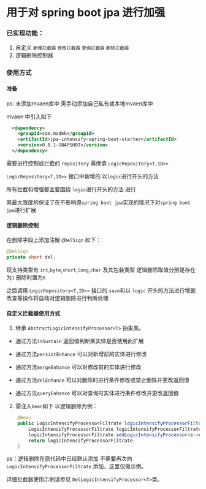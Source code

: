 # 用于对 spring boot jpa 进行加强

### 已实现功能：
 1. 自定义 `新增拦截器` `修改拦截器` `查询拦截器` `删除拦截器`
 2. 逻辑删除控制器

### 使用方式

#### 准备
ps: 未添加mvaen库中 需手动添加自己私有或本地mvaen库中

mvaen 中引入如下
```xml
  <dependency>
    <groupId>com.madmk</groupId>
    <artifactId>jpa-intensify-spring-boot-starter</artifactId>
    <version>0.0.1-SNAPSHOT</version>
  </dependency>
```

需要进行控制或拦截的 `repository` 需继承 `LogicRepository<T,ID>>` 

`LogicRepository<T,ID>>` 接口中新增的 以`logic`进行开头的方法 

所有拦截和增强都主要围绕 `logic`进行开头的方法 进行

其最大限度的保证了在不影响原`spring boot jpa`实现的情况下对`spring boot jpa`进行扩展

#### 逻辑删除控制
 在删除字段上添加注解 `@DelSign` 如下：
 ```java
@DelSign
private short del;
 ```
现支持类型有 `int`,`byte`,`short`,`long`,`char` 及其包装类型 逻辑删除取值分别是存在为`1` 删除时置为`0`

之后调用 `LogicRepository<T,ID>>` 接口的 `save`和以 `logic` 开头的方法进行增删改查等操作将自动对逻辑删除进行判断处理

#### 自定义拦截器使用方式

1. 继承 `AbstractLogicIntensifyProcessor<T>` 抽象类。

* 通过方法`isSustain` 返回值判断某实体是否使用此扩展

* 通过方法`persistEnhance` 可以对新增前的实体进行修改

* 通过方法`mergeEnhance` 可以对修改前的实体进行修改

* 通过方法`delEnhance` 可以对删除时进行条件修改或禁止删除并更改返回值

* 通过方法`queryEnhance` 可以对查询时实体进行条件修改并更改返回值

2. 需注入`bean`如下
以逻辑删除为例：
```java
    @Bean
    public LogicIntensifyProcessorFiltrate logicIntensifyProcessorFiltrate(EntityManager em){
        LogicIntensifyProcessorFiltrate logicIntensifyProcessorFiltrate=new LogicIntensifyProcessorFiltrate(em);
        logicIntensifyProcessorFiltrate.addLogicIntensifyProcessor(e->new DelLogicIntensifyProcessor(e,em))
        return logicIntensifyProcessorFiltrate;
    }
```
ps：逻辑删除在原代码中已经默认添加 不需要再次向 `LogicIntensifyProcessorFiltrate` 添加，这里仅做示例。

详细拦截器使用示例请参见 `DelLogicIntensifyProcessor<T>`类。

 
